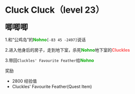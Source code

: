 # Cluck Cluck（level 23）
<span style="font-size: 25px;">**唧唧唧**</span>

1.和“公鸡岛”的<font color=00AA00>**Nohno**</font>`[-83 45 -2497]`说话

2.进入他身后的房子，走到地下室，杀死<font color=00AA00>**Nohno**</font>地下室的<font color=FF5555>**Cluckles**</font>

3.带回`Cluckles' Favourite Feather`给<font color=00AA00>**Nohno**</font>

奖励

+ 2800 经验值 
+ Cluckles' Favourite Feather(Quest Item)